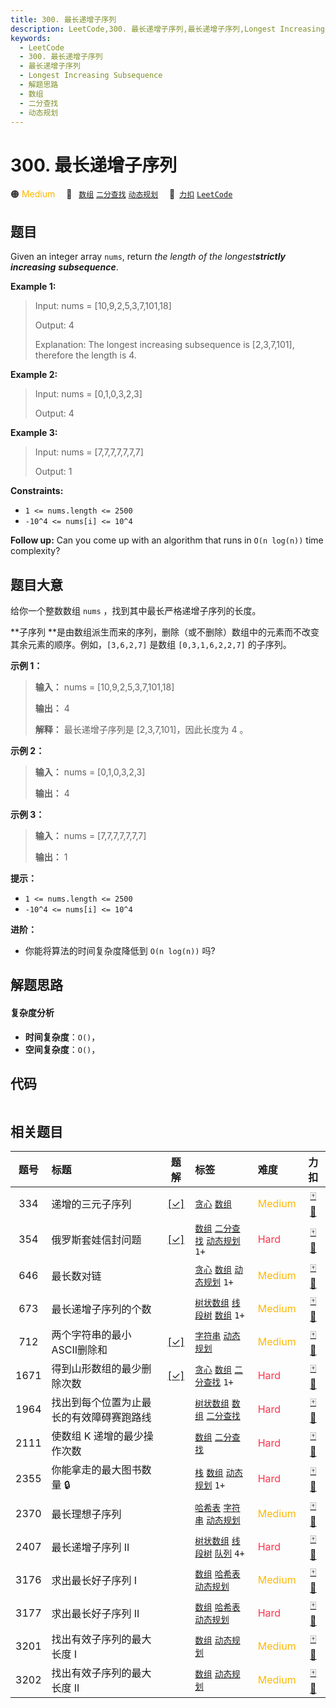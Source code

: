 ```yaml
---
title: 300. 最长递增子序列
description: LeetCode,300. 最长递增子序列,最长递增子序列,Longest Increasing Subsequence,解题思路,数组,二分查找,动态规划
keywords:
  - LeetCode
  - 300. 最长递增子序列
  - 最长递增子序列
  - Longest Increasing Subsequence
  - 解题思路
  - 数组
  - 二分查找
  - 动态规划
---
```


# 300. 最长递增子序列

🟠 <font color=#ffb800>Medium</font>&emsp; 🔖&ensp; [`数组`](/tag/array.md) [`二分查找`](/tag/binary-search.md) [`动态规划`](/tag/dynamic-programming.md)&emsp; 🔗&ensp;[`力扣`](https://leetcode.cn/problems/longest-increasing-subsequence) [`LeetCode`](https://leetcode.com/problems/longest-increasing-subsequence)

## 题目

Given an integer array `nums`, return _the length of the longest**strictly
increasing**_ _**subsequence**_.



**Example 1:**

> Input: nums = [10,9,2,5,3,7,101,18]
> 
> Output: 4
> 
> Explanation: The longest increasing subsequence is [2,3,7,101], therefore the length is 4.

**Example 2:**

> Input: nums = [0,1,0,3,2,3]
> 
> Output: 4

**Example 3:**

> Input: nums = [7,7,7,7,7,7,7]
> 
> Output: 1

**Constraints:**

  * `1 <= nums.length <= 2500`
  * `-10^4 <= nums[i] <= 10^4`



**Follow up:**  Can you come up with an algorithm that runs in `O(n log(n))`
time complexity?


## 题目大意

给你一个整数数组 `nums` ，找到其中最长严格递增子序列的长度。

**子序列  **是由数组派生而来的序列，删除（或不删除）数组中的元素而不改变其余元素的顺序。例如，`[3,6,2,7]` 是数组
`[0,3,1,6,2,2,7]` 的子序列。



**示例 1：**

> 
> 
> 
> 
> 
> **输入：** nums = [10,9,2,5,3,7,101,18]
> 
> **输出：** 4
> 
> **解释：** 最长递增子序列是 [2,3,7,101]，因此长度为 4 。
> 
> 

**示例 2：**

> 
> 
> 
> 
> 
> **输入：** nums = [0,1,0,3,2,3]
> 
> **输出：** 4
> 
> 

**示例 3：**

> 
> 
> 
> 
> 
> **输入：** nums = [7,7,7,7,7,7,7]
> 
> **输出：** 1
> 
> 



**提示：**

  * `1 <= nums.length <= 2500`
  * `-10^4 <= nums[i] <= 10^4`



**进阶：**

  * 你能将算法的时间复杂度降低到 `O(n log(n))` 吗?


## 解题思路

#### 复杂度分析

- **时间复杂度**：`O()`，
- **空间复杂度**：`O()`，

## 代码

```javascript

```

## 相关题目

<!-- prettier-ignore -->
| 题号 | 标题 | 题解 | 标签 | 难度 | 力扣 |
| :------: | :------ | :------: | :------ | :------ | :------: |
| 334 | 递增的三元子序列 | [[✓]](/problem/0334.md) |  [`贪心`](/tag/greedy.md) [`数组`](/tag/array.md) | <font color=#ffb800>Medium</font> | [🀄️](https://leetcode.cn/problems/increasing-triplet-subsequence) [🔗](https://leetcode.com/problems/increasing-triplet-subsequence) |
| 354 | 俄罗斯套娃信封问题 | [[✓]](/problem/0354.md) |  [`数组`](/tag/array.md) [`二分查找`](/tag/binary-search.md) [`动态规划`](/tag/dynamic-programming.md) `1+` | <font color=#ff334b>Hard</font> | [🀄️](https://leetcode.cn/problems/russian-doll-envelopes) [🔗](https://leetcode.com/problems/russian-doll-envelopes) |
| 646 | 最长数对链 |  |  [`贪心`](/tag/greedy.md) [`数组`](/tag/array.md) [`动态规划`](/tag/dynamic-programming.md) `1+` | <font color=#ffb800>Medium</font> | [🀄️](https://leetcode.cn/problems/maximum-length-of-pair-chain) [🔗](https://leetcode.com/problems/maximum-length-of-pair-chain) |
| 673 | 最长递增子序列的个数 |  |  [`树状数组`](/tag/binary-indexed-tree.md) [`线段树`](/tag/segment-tree.md) [`数组`](/tag/array.md) `1+` | <font color=#ffb800>Medium</font> | [🀄️](https://leetcode.cn/problems/number-of-longest-increasing-subsequence) [🔗](https://leetcode.com/problems/number-of-longest-increasing-subsequence) |
| 712 | 两个字符串的最小ASCII删除和 | [[✓]](/problem/0712.md) |  [`字符串`](/tag/string.md) [`动态规划`](/tag/dynamic-programming.md) | <font color=#ffb800>Medium</font> | [🀄️](https://leetcode.cn/problems/minimum-ascii-delete-sum-for-two-strings) [🔗](https://leetcode.com/problems/minimum-ascii-delete-sum-for-two-strings) |
| 1671 | 得到山形数组的最少删除次数 | [[✓]](/problem/1671.md) |  [`贪心`](/tag/greedy.md) [`数组`](/tag/array.md) [`二分查找`](/tag/binary-search.md) `1+` | <font color=#ff334b>Hard</font> | [🀄️](https://leetcode.cn/problems/minimum-number-of-removals-to-make-mountain-array) [🔗](https://leetcode.com/problems/minimum-number-of-removals-to-make-mountain-array) |
| 1964 | 找出到每个位置为止最长的有效障碍赛跑路线 |  |  [`树状数组`](/tag/binary-indexed-tree.md) [`数组`](/tag/array.md) [`二分查找`](/tag/binary-search.md) | <font color=#ff334b>Hard</font> | [🀄️](https://leetcode.cn/problems/find-the-longest-valid-obstacle-course-at-each-position) [🔗](https://leetcode.com/problems/find-the-longest-valid-obstacle-course-at-each-position) |
| 2111 | 使数组 K 递增的最少操作次数 |  |  [`数组`](/tag/array.md) [`二分查找`](/tag/binary-search.md) | <font color=#ff334b>Hard</font> | [🀄️](https://leetcode.cn/problems/minimum-operations-to-make-the-array-k-increasing) [🔗](https://leetcode.com/problems/minimum-operations-to-make-the-array-k-increasing) |
| 2355 | 你能拿走的最大图书数量 🔒 |  |  [`栈`](/tag/stack.md) [`数组`](/tag/array.md) [`动态规划`](/tag/dynamic-programming.md) `1+` | <font color=#ff334b>Hard</font> | [🀄️](https://leetcode.cn/problems/maximum-number-of-books-you-can-take) [🔗](https://leetcode.com/problems/maximum-number-of-books-you-can-take) |
| 2370 | 最长理想子序列 |  |  [`哈希表`](/tag/hash-table.md) [`字符串`](/tag/string.md) [`动态规划`](/tag/dynamic-programming.md) | <font color=#ffb800>Medium</font> | [🀄️](https://leetcode.cn/problems/longest-ideal-subsequence) [🔗](https://leetcode.com/problems/longest-ideal-subsequence) |
| 2407 | 最长递增子序列 II |  |  [`树状数组`](/tag/binary-indexed-tree.md) [`线段树`](/tag/segment-tree.md) [`队列`](/tag/queue.md) `4+` | <font color=#ff334b>Hard</font> | [🀄️](https://leetcode.cn/problems/longest-increasing-subsequence-ii) [🔗](https://leetcode.com/problems/longest-increasing-subsequence-ii) |
| 3176 | 求出最长好子序列 I |  |  [`数组`](/tag/array.md) [`哈希表`](/tag/hash-table.md) [`动态规划`](/tag/dynamic-programming.md) | <font color=#ffb800>Medium</font> | [🀄️](https://leetcode.cn/problems/find-the-maximum-length-of-a-good-subsequence-i) [🔗](https://leetcode.com/problems/find-the-maximum-length-of-a-good-subsequence-i) |
| 3177 | 求出最长好子序列 II |  |  [`数组`](/tag/array.md) [`哈希表`](/tag/hash-table.md) [`动态规划`](/tag/dynamic-programming.md) | <font color=#ff334b>Hard</font> | [🀄️](https://leetcode.cn/problems/find-the-maximum-length-of-a-good-subsequence-ii) [🔗](https://leetcode.com/problems/find-the-maximum-length-of-a-good-subsequence-ii) |
| 3201 | 找出有效子序列的最大长度 I |  |  [`数组`](/tag/array.md) [`动态规划`](/tag/dynamic-programming.md) | <font color=#ffb800>Medium</font> | [🀄️](https://leetcode.cn/problems/find-the-maximum-length-of-valid-subsequence-i) [🔗](https://leetcode.com/problems/find-the-maximum-length-of-valid-subsequence-i) |
| 3202 | 找出有效子序列的最大长度 II |  |  [`数组`](/tag/array.md) [`动态规划`](/tag/dynamic-programming.md) | <font color=#ffb800>Medium</font> | [🀄️](https://leetcode.cn/problems/find-the-maximum-length-of-valid-subsequence-ii) [🔗](https://leetcode.com/problems/find-the-maximum-length-of-valid-subsequence-ii) |